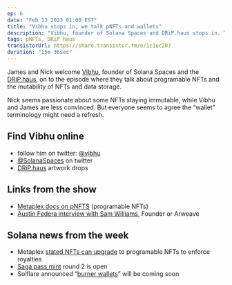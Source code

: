 ```yaml
---
ep: 6
date: "Feb 13 2023 01:00 EST"
title: "Vibhu stops in, we talk pNFTs and wallets"
description: "Vibhu, founder of Solana Spaces and DRiP.haus stops in. The gents talk programable NFTs and mutability, or lack there of."
tags: pNFTs, DRiP haus
transistorUrl: https://share.transistor.fm/e/1c3ec207
duration: "15m 36sec"
---
```


James and Nick welcome [Vibhu](https://twitter.com/vibhu), founder of Solana Spaces and the [DRiP.haus](http://drip.haus), on to the episode where they talk about programable NFTs and the mutability of NFTs and data storage.

Nick seems passionate about some NFTs staying immutable, while Vibhu and James are less convinced. But everyone seems to agree the “wallet” terminology might need a refresh.

## Find Vibhu online

- follow him on twitter: [@vibhu](https://twitter.com/vibhu)
- [@SolanaSpaces](https://twitter.com/solanaspaces) on twitter
- [DRiP.haus](https://DRiP.haus) artwork drops

## Links from the show

- [Metaplex docs on pNFTS](https://docs.metaplex.com/programs/token-metadata/overview#programmable-nfts) (programable NFTs)
- [Austin Federa interview with Sam Williams](https://www.youtube.com/watch?v=IW7BRsx5Urc), Founder or Arweave

## Solana news from the week

- Metaplex [stated NFTs can upgrade](https://twitter.com/solflare_wallet/status/1623738705369346052) to programable NFTs to enforce royalties
- [Saga pass mint](https://discord.com/channels/988649555283308564/996095629942071436/1073686800045965463) round 2 is open
- Solflare announced “[burner wallets](https://twitter.com/solflare_wallet/status/1623738705369346052)” will be coming soon
